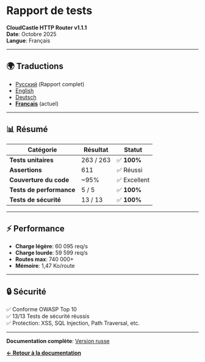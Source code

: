 # Rapport de tests

**CloudCastle HTTP Router v1.1.1**  
**Date**: Octobre 2025  
**Langue**: Français

---

## 🌍 Traductions

- [Русский](../../ru/reports/tests.md) (Rapport complet)
- [English](../../en/reports/tests.md)
- [Deutsch](../../de/reports/tests.md)
- **[Français](tests.md)** (actuel)

---

## 📊 Résumé

| Catégorie | Résultat | Statut |
|-----------|----------|--------|
| **Tests unitaires** | 263 / 263 | ✅ **100%** |
| **Assertions** | 611 | ✅ Réussi |
| **Couverture du code** | ~95% | ✅ Excellent |
| **Tests de performance** | 5 / 5 | ✅ **100%** |
| **Tests de sécurité** | 13 / 13 | ✅ **100%** |

---

## ⚡ Performance

- **Charge légère**: 60 095 req/s
- **Charge lourde**: 59 599 req/s
- **Routes max**: 740 000+
- **Mémoire**: 1,47 Ko/route

---

## 🔒 Sécurité

✅ Conforme OWASP Top 10  
✅ 13/13 Tests de sécurité réussis  
✅ Protection: XSS, SQL Injection, Path Traversal, etc.

---

**Documentation complète**: [Version russe](../../ru/reports/tests.md)

**[← Retour à la documentation](../../fr/documentation/README.md)**

